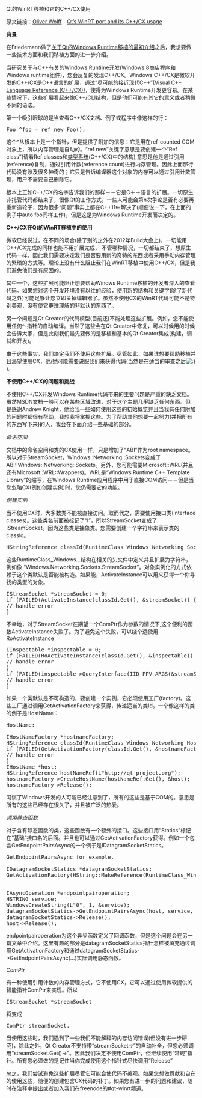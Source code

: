 Qt的WinRT移植和它的C++/CX使用

原文链接：[Oliver Wolff](https://blog.qt.digia.com/blog/author/oliverwolff/) - [Qt’s WinRT port and its C++/CX usage](https://blog.qt.digia.com/blog/2013/04/19/qts-winrt-port-and-its-ccx-usage/)

**背景**

在Friedemann做了[关于Qt的Windows Runtime移植的最初介绍](http://blog.qt.digia.com/blog/2013/02/15/port-to-windows-runtime-kick-started/)之后，我想要做一些技术方面和我们移植方面的进一步介绍。

当研究关于与C++有关的Windows Runtime开发(Windows 8商店程序和Windows runtime组件)，您会反复的发现C++/CX。Windows C++/CX是微软开发的C++/CX是C++语言的扩展，通过“尽可能的接近现代C++”[(Visual C++ Language Reference (C++/CX))](http://msdn.microsoft.com/en-us/library/windows/apps/hh699871.aspx)，使得为Windows Runtime开发更容易。在某些情况下，这些扩展看起来像C++/CLI结构，但是他们可能有其它的意义或者稍微不同的语法。

第一个吸引眼球的是当查看C++/CX文档、例子或程序中像这样的行：

<pre>
Foo ^foo = ref new Foo();
</pre>

这个^从根本上是一个指针，但是提供了附加的信息：它是用在ref-counted COM对象上，所以内存管理是自动的。“ref new”关键字意思是要创建一个“Ref class”(请看Ref classes和[类型系统](http://msdn.microsoft.com/en-us/library/windows/apps/hh755822)(C++/CX)中的结构),意思是他是通过引用(reference)复制，通过引用计数(reference count)进行内存管理。因此上面那行代码没有涉及很多神奇的；它只是告诉编译器这个对象的内存可以通过引用计数管理，用户不需要自己删除它。

根本上正如C++/CX的名字告诉我们的那样－－它是C＋＋语言的扩展。一切原生非托管代码都结束了，很像Qt的工作方式。一些人可能会第n次争论是否有必要再重新造轮子，因为很多“问题”事实上都在C++11中解决了(顺便说一下，在上面的例子中auto foo同样工作)，但是这是为Windows Runtime开发而决定的。

**C++/CX在Qt的WinRT移植中的使用**

微软已经说过，在不同的场合(除了别的之外在2012年Build大会上)，一切能用C++/CX完成的同样也能不用扩展完成， 不管哪种情况，一切都结束了，想原生代码一样。因此我们需要决定我们是否要用新的奇特的东西或者采用手动内存管理的繁琐的方式等。理论上没有什么阻止我们在WinRT移植中使用C++/CX，但是我们避免他们是有原因的。

其中一个，这些扩展可能阻止想要帮助Winows Runtime移植的开发者深入的查看代码。如果您对这个开发环境没有以往的经验，使用新的结构和关键字(除了新代码之外)可能足够让您立即关掉编辑器了。虽然不使用CX的WinRT代码可能不是特别美观，没有使它更难理解的非默认的东西了。

另一个问题是Qt Creator的代码模型(目前还)不能处理这些扩展。例如，您不能使用任何^-指针的自动编译。当然了这些会在Qt Creator中修复，可以时候用的时候会告诉大家，但是此刻我们最先要做的是移植和基本的Qt Creator集成(构建，调试和开发)。

由于这些事实，我们决定我们不使用这些扩展。尽管如此，如果谁想要帮助移植并且渴望使用CX，他/她可能需要说服我们来获得代码(当然是在适当的审查之后<img src='http://blog.qt.digia.com/wp-includes/images/smilies/icon_smile.gif' alt=':)' class='wp-smiley' />)。


**不使用C++/CX的问题和挑战**

不使用C++/CX开发Windows Runtime代码带来的主要问题是严重的缺乏文档。虽然MSDN文档一般可以在某些区域改进，对于这个主题几乎缺乏任何东西。但是感谢Andrew Knight，他给我一些如何使用这些的初始概览并且当我有任何附加的问题时都很有帮助，我想我将掌握这些。为了帮助其他想要一起努力(并把所有的东西写下来)的人，我会在下面介绍一些基础的部分。

*命名空间*

文档中的命名空间和类的CX使用一样，只是增加了“ABI”作为root namespace。所以对于StreamSocket，Windows::Networking::Sockets变成了ABI::Windows::Networking::Sockets。另外，您可能需要Microsoft::WRL(并且还有Microsoft::WRL::Wrappers)。WRL是“Windows Runtime C++ Template Library”的缩写，在Windows Runtime应用程序中用于直接COM访问－－但是当您忽略CX(例如创建实例)时，您仍需要它的功能。

*创建实例*

当不使用CX时，大多数类不能被直接访问。取而代之，需要使用接口类(interface classes)。这些类名前面被标记了“I”，所以StreamSocket变成了IStreamSocket。因为这些类是抽象类。您需要创建一个字符串来表示类的classId。

<pre>
HStringReference classId(RuntimeClass_Windows_Networking_Sockets_StreamSockets);
</pre>

这些RuntimeClass_Windows…结构在相关的头文件中定义并且扩展为字符串，例如像 “Windows.Networking.Sockets.StreamSocket”。对象实例化的方式依赖于这个类默认是否能被构造。如果能，ActivateInstance可以用来获得一个你寻找的类型的对象。

<pre>
IStreamSocket *streamSocket = 0;
if (FAILED(ActivateInstance(classId.Get(), &streamSocket)) {
// handle error
}
</pre>

不幸地，对于StreamSocket在期望一个ComPtr作为参数的情况下,这个便利的函数ActivateInstance失败了。为了避免这个失败，可以绕个远使用RoActivateInstance

<pre>
IInspectable *inspectable = 0;
if (FAILED(RoActivateInstance(classId.Get(), &inspectable)) {
// handle error
}
if (FAILED(inspectable->QueryInterface(IID_PPV_ARGS(&streamSocket)))) {
// handle error
}
</pre>

如果一个类默认是不可构造的，要创建一个实例，它必须使用工厂(factory)。这些工厂通过调用GetActivationFactory来获得，传递适当的类Id。一个像这样的类的例子是HostName：

<pre>
HostName:

IHostNameFactory *hostnameFactory;
HStringReference classId(RuntimeClass_Windows_Networking_HostName);
if (FAILED(GetActivationFactory(classId.Get(), &hostnameFactory))) {
// handle error
}
IHostName *host;
HStringReference hostNameRef(L"http://qt-project.org");
hostnameFactory->CreateHostName(hostNameRef.Get(), &host);
hostnameFactory->Release();
</pre>

习惯了Windows开发的人可能已经注意到了，所有的这些是基于COM的。意思是所有的这些已经存在很久了，并且被广泛的热爱。


*调用静态函数*

对于含有静态函数的类，这些函数有一个额外的接口。这些接口用“Statics”标记在“基础”接口名的后面。并且也可以通过GetActivationFactory获得。例如一个包含GetEndpointPairsAsync的一个例子是IDatagramSocketStatics。

<pre>
GetEndpointPairsAsync for example.

IDatagramSocketStatics *datagramSocketStatics;
GetActivationFactory(HString::MakeReference(RuntimeClass_Windows_Networking_Sockets_DatagramSocket).Get(), &datagramSocketStatics);


IAsyncOperation<IVectorView *> *endpointpairoperation;
HSTRING service;
WindowsCreateString(L"0", 1, &service);
datagramSocketStatics->GetEndpointPairsAsync(host, service, &endpointpairoperation);
datagramSocketStatics->Release();
host->Release();
</pre>

endpointpairoperation为这个异步函数定义了回调函数，但是这个问题会在另一篇文章中介绍。这里有趣的部分是datagramSocketStatics指针怎样被填充通过调用GetActivationFactory和通过datagramSocketStatics->GetEndpointPairsAsync(...)实际调用静态函数。


*ComPtr*

有一种使用引用计数的内存管理方式，它不使用CX，它可以通过使用微软提供的智能指针ComPtr来实现。所以
<pre>
IStreamSocket *streamSocket
</pre>
将变成
<pre>
ComPtr<IStreamSocket> streamSocket.
</pre>
当使用这些时，我们遇到了一些我们不能解释的内存访问错误(但没有进一步研究)，除此之外，Qt Creator不支持带“streamSocket->”的自动补全，但您必须调用“streamSocket.Get()->”。因此我们决定不使用ComPtr，但继续使用“常规”指针。所有您必须做的是记住当你完成使用这个指针式尽快调用“Release”


总之，我们尝试避免这些扩展尽管它可能会使代码不美观。如果您想做贡献和自在的使用这些，随便的创建包含CX代码的补丁。如果您有进一步的问题和建议，随时在注释中提出或者加入我们在freenode的#qt-winrt频道。


